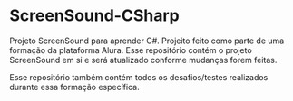 # ScreenSound-CSharp

Projeto ScreenSound para aprender C#. Projeito feito como parte de uma formação da plataforma Alura.
Esse repositório contém o projeto ScreenSound em si e será atualizado conforme mudanças forem feitas.

Esse repositório também contém todos os desafios/testes realizados durante essa formação específica.
